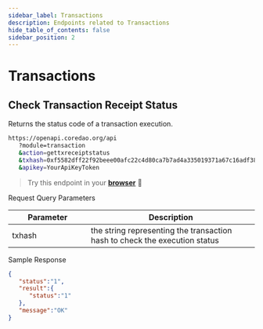 ```yaml
---
sidebar_label: Transactions
description: Endpoints related to Transactions
hide_table_of_contents: false
sidebar_position: 2
---
```


# Transactions

## Check Transaction Receipt Status

Returns the status code of a transaction execution.

```bash
https://openapi.coredao.org/api
   ?module=transaction
   &action=gettxreceiptstatus
   &txhash=0xf5582dff22f92beee00afc22c4d80ca7b7ad4a335019371a67c16adf383b6afa
   &apikey=YourApiKeyToken
```

> Try this endpoint in your [**browser**](https://openapi.coredao.org/api?module=transaction\\&action=gettxreceiptstatus\\&txhash=0xf5582dff22f92beee00afc22c4d80ca7b7ad4a335019371a67c16adf383b6afa\\&apikey=b4d33c1698e4446dbf0f05f520117a76) 🔗

Request Query Parameters

<table><thead><tr><th width="145">Parameter</th><th>Description</th></tr></thead><tbody><tr><td>txhash</td><td>the string representing the transaction hash to check the execution status</td></tr></tbody></table>

Sample Response

```json
{
   "status":"1",
   "result":{
      "status":"1"
   },
   "message":"OK"
}
```
